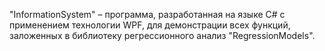 "InformationSystem" – программа, разработанная на языке C# с применением технологии WPF, для демонстрации всех функций, заложенных в библиотеку регрессионного анализ "RegressionModels".
